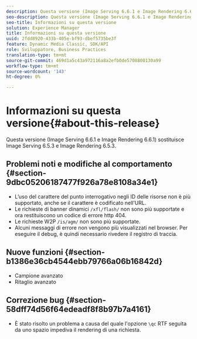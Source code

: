 ```yaml
---
description: Questa versione (Image Serving 6.6.1 e Image Rendering 6.6.1) sostituisce Image Serving 6.5.3 e Image Rendering 6.5.3.
seo-description: Questa versione (Image Serving 6.6.1 e Image Rendering 6.6.1) sostituisce Image Serving 6.5.3 e Image Rendering 6.5.3.
seo-title: Informazioni su questa versione
solution: Experience Manager
title: Informazioni su questa versione
uuid: 2fdd8920-433b-405e-bf93-dbef5735be3f
feature: Dynamic Media Classic, SDK/API
role: Sviluppatore, Business Practices
translation-type: tm+mt
source-git-commit: 469d1a5c43a972116a8a2efb0de5708800130a99
workflow-type: tm+mt
source-wordcount: '143'
ht-degree: 0%

---
```



# Informazioni su questa versione{#about-this-release}

Questa versione (Image Serving 6.6.1 e Image Rendering 6.6.1) sostituisce Image Serving 6.5.3 e Image Rendering 6.5.3.

## Problemi noti e modifiche al comportamento {#section-9dbc05206187477f926a78e8108a34e1}

* L’uso del carattere del punto interrogativo negli ID delle risorse non è più supportato, anche se il carattere è codificato nell’URL.
* Le richieste di banner dinamici `/xfl/flash/` non sono più supportate e ora restituiscono un codice di errore http 404.
* Le richieste W2P `/is/agm/` non sono più supportate.
* Alcuni messaggi di errore non vengono più visualizzati nel browser. Per eseguire il debug, è quindi necessario rivedere il registro di traccia.

## Nuove funzioni {#section-b1386e36cb4544ebb79766a06b16842d}

* Campione avanzato
* Ritaglio avanzato

## Correzione bug {#section-58dff74d56f64edeadf8f8b97b7a4161}

* È stato risolto un problema a causa del quale l&#39;opzione `\qc` RTF seguita da uno spazio impediva il rendering di una richiesta.

